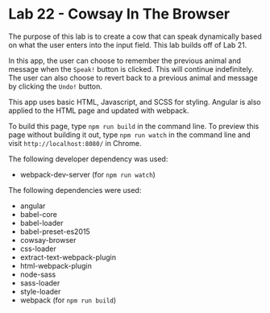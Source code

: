 # Lab 22 - Cowsay In The Browser 

The purpose of this lab is to create a cow that can speak dynamically based on what the user enters into the input field. This lab builds off of Lab 21. 

In this app, the user can choose to remember the previous animal and message when the `Speak!` button is clicked. This will continue indefinitely. The user can also choose to revert back to a previous animal and message by clicking the `Undo!` button.

This app uses basic HTML, Javascript, and SCSS for styling. Angular is also applied to the HTML page and updated with webpack.

To build this page, type `npm run build` in the command line. 
To preview this page without building it out, type `npm run watch` in the command line and visit `http://localhost:8080/` in Chrome.

The following developer dependency was used: 
* webpack-dev-server (for `npm run watch`)

The following dependencies were used: 
* angular
* babel-core
* babel-loader
* babel-preset-es2015 
* cowsay-browser
* css-loader
* extract-text-webpack-plugin
* html-webpack-plugin
* node-sass
* sass-loader
* style-loader
* webpack (for `npm run build`)